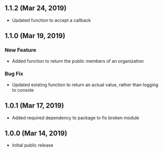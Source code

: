 ## 1.1.2 (Mar 24, 2019)

* Updated function to accept a callback

## 1.1.0 (Mar 19, 2019)

### New Feature

* Added function to return the public members of an organization

### Bug Fix

* Updated existing function to return an actual value, rather than logging to console

## 1.0.1 (Mar 17, 2019)

* Added required dependency to package to fix broken module

## 1.0.0 (Mar 14, 2019)

* Initial public release
